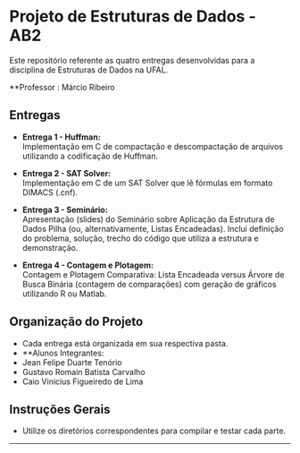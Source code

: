 # Projeto de Estruturas de Dados - AB2

Este repositório referente as quatro entregas desenvolvidas para a disciplina de Estruturas de Dados na UFAL.

**Professor : Márcio Ribeiro

## Entregas

- **Entrega 1 - Huffman:**  
  Implementação em C de compactação e descompactação de arquivos utilizando a codificação de Huffman.

- **Entrega 2 - SAT Solver:**  
  Implementação em C de um SAT Solver que lê fórmulas em formato DIMACS (.cnf).

- **Entrega 3 - Seminário:**  
  Apresentação (slides) do Seminário sobre Aplicação da Estrutura de Dados Pilha (ou, alternativamente, Listas Encadeadas). Inclui definição do problema, solução, trecho do código que utiliza a estrutura e demonstração.

- **Entrega 4 - Contagem e Plotagem:**  
  Contagem e Plotagem Comparativa: Lista Encadeada versus Árvore de Busca Binária (contagem de comparações) com geração de gráficos utilizando R ou Matlab.

## Organização do Projeto

- Cada entrega está organizada em sua respectiva pasta.
- **Alunos Integrantes:
- Jean Felipe Duarte Tenório
- Gustavo Romain Batista Carvalho
- Caio Vinicius Figueiredo de Lima

## Instruções Gerais

- Utilize os diretórios correspondentes para compilar e testar cada parte.

---
